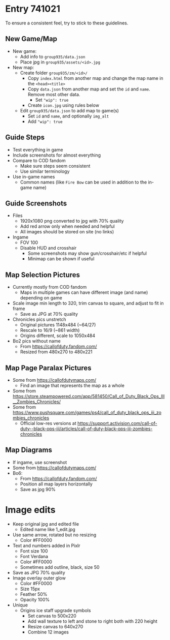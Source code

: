 # Entry 741021

To ensure a consistent feel, try to stick to these guidelines.

## New Game/Map

+ New game:
    + Add info to `group935/data.json`
    + Place jpg in `group935/assets/<id>.jpg`
+ New map:
    + Create folder `group935/zm/<id>/`
        + Copy `index.html` from another map and change the map name in the `<head><title>`
        + Copy `data.json` from another map and set the `id` and `name`. Remove most other data.
            + Set `"wip": true`
        + Create `icon.jpg` using rules below
    + Edit `group935/data.json` to add map to game(s)
        + Set `id` and `name`, and optionally `img_alt`
        + Add `"wip": true`

## Guide Steps

+ Test everything in game
+ Include screenshots for almost everything
+ Compare to COD fandom
    + Make sure steps seem consistent
    + Use similar terminology
+ Use in-game names
    + Common names (like `Fire Bow` can be used in addition to the in-game name)

## Guide Screenshots

+ Files
    + 1920x1080 png converted to jpg with 70% quality
    + Add red arrow only when needed and helpful
    + All images should be stored on site (no links)
+ Ingame
    + FOV 100
    + Disable HUD and crosshair
        + Some screenshots may show gun/crosshair/etc if helpful
        + Minimap can be shown if useful

## Map Selection Pictures

+ Currently mostly from COD fandom
    + Maps in multiple games can have different image (and name) depending on game
+ Scale image min length to 320, trim canvas to square, and adjust to fit in frame
    + Save as JPG at 70% quality
+ Chronicles pics unstretch
    + Original pictures 1148x484 (~64/27)
    + Rescale to 16/9 (~861 width)
    + Origins different, scale to 1050x484
+ Bo2 pics without name
    + From https://callofduty.fandom.com/
    + Resized from 480x270 to 480x221

## Map Page Paralax Pictures

+ Some from https://callofdutymaps.com/
    + Find an image that represents the map as a whole
+ Some from https://store.steampowered.com/app/581450/Call_of_Duty_Black_Ops_III__Zombies_Chronicles/
+ Some from https://www.pushsquare.com/games/ps4/call_of_duty_black_ops_iii_zombies_chronicles
    + Official low-res versions at https://support.activision.com/call-of-duty--black-ops-iii/articles/call-of-duty-black-ops-iii-zombies-chronicles

## Map Diagrams

+ If ingame, use screenshot
+ Some from https://callofdutymaps.com/
+ Bo6:
    + From https://callofduty.fandom.com/
    + Position all map layers horizontally
    + Save as jpg 90%

# Image edits

+ Keep original jpg and edited file
    + Edited name like 1_edit.jpg
+ Use same arrow, rotated but no resizing
    + Color #FF0000
+ Text and numbers added in Pixlr
    + Font size 100
    + Font Verdana
    + Color #FF0000
    + Sometimes add outline, black, size 50
+ Save as JPG 70% quality
+ Image overlay outer glow
    + Color #FF0000
    + Size 15px
    + Feather 50%
    + Opacity 100%
+ Unique
    + Origins ice staff upgrade symbols
        + Set canvas to 500x220
        + Add wall texture to left and stone to right both with 220 height
        + Resize canvas to 640x270
        + Combine 12 images
